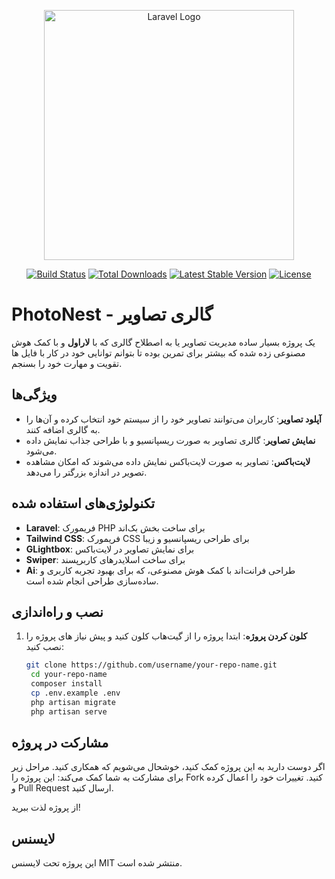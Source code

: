 <p align="center"><a href="https://laravel.com" target="_blank"><img src="https://raw.githubusercontent.com/laravel/art/master/logo-lockup/5%20SVG/2%20CMYK/1%20Full%20Color/laravel-logolockup-cmyk-red.svg" width="400" alt="Laravel Logo"></a></p>

<p align="center">
<a href="https://github.com/laravel/framework/actions"><img src="https://github.com/laravel/framework/workflows/tests/badge.svg" alt="Build Status"></a>
<a href="https://packagist.org/packages/laravel/framework"><img src="https://img.shields.io/packagist/dt/laravel/framework" alt="Total Downloads"></a>
<a href="https://packagist.org/packages/laravel/framework"><img src="https://img.shields.io/packagist/v/laravel/framework" alt="Latest Stable Version"></a>
<a href="https://packagist.org/packages/laravel/framework"><img src="https://img.shields.io/packagist/l/laravel/framework" alt="License"></a>
</p>

# PhotoNest - گالری تصاویر

یک پروژه بسیار ساده مدیریت تصاویر یا به اصطلاح گالری که با **لاراول** و با کمک هوش مصنوعی زده شده که بیشتر برای تمرین بوده تا بتوانم توانایی خود در کار با فایل ها تقویت و مهارت خود را بسنجم.


## ویژگی‌ها

- **آپلود تصاویر**: کاربران می‌توانند تصاویر خود را از سیستم خود انتخاب کرده و آن‌ها را به گالری اضافه کنند.
- **نمایش تصاویر**: گالری تصاویر به صورت ریسپانسیو و با طراحی جذاب نمایش داده می‌شود.
- **لایت‌باکس**: تصاویر به صورت لایت‌باکس نمایش داده می‌شوند که امکان مشاهده تصویر در اندازه بزرگتر را می‌دهد.

## تکنولوژی‌های استفاده شده

- **Laravel**: فریمورک PHP برای ساخت بخش بک‌اند
- **Tailwind CSS**: فریمورک CSS برای طراحی ریسپانسیو و زیبا
- **GLightbox**: برای نمایش تصاویر در لایت‌باکس
- **Swiper**: برای ساخت اسلایدرهای کاربرپسند
- **Ai**: طراحی فرانت‌اند با کمک هوش مصنوعی، که برای بهبود تجربه کاربری و ساده‌سازی طراحی انجام شده است.

## نصب و راه‌اندازی

1. **کلون کردن پروژه**:
   ابتدا پروژه را از گیت‌هاب کلون کنید و پیش نیاز های پروژه را نصب کنید:

   ```bash
   git clone https://github.com/username/your-repo-name.git
    cd your-repo-name
    composer install
    cp .env.example .env
    php artisan migrate
    php artisan serve


## مشارکت در پروژه
اگر دوست دارید به این پروژه کمک کنید، خوشحال می‌شویم که همکاری کنید. مراحل زیر برای مشارکت به شما کمک می‌کند:
این پروژه را Fork کنید.
تغییرات خود را اعمال کرده و Pull Request ارسال کنید.

از پروژه لذت ببرید!

## لایسنس
این پروژه تحت لایسنس MIT منتشر شده است.
